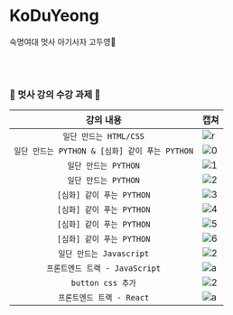 # KoDuYeong
숙명여대 멋사 아기사자 고두영🦁

<br><br>
### 🦁 멋사 강의 수강 과제 🦁

| 강의 내용 | 캡쳐 | 
|:------:|:------|
|`일단 만드는 HTML/CSS`|![r](https://user-images.githubusercontent.com/101977975/161942711-1200d4a2-8a66-4c92-b948-96ef5b3fe038.PNG)|
|`일단 만드는 PYTHON & [심화] 같이 푸는 PYTHON`|![0](https://user-images.githubusercontent.com/101977975/167521563-4d503ea3-01ad-4a1d-a401-f745e760a18f.PNG)|
|`일단 만드는 PYTHON`|![1](https://user-images.githubusercontent.com/101977975/167520724-9d7adbbc-a5f7-4e26-b6f3-e5a3cedf1c41.PNG)|
|`일단 만드는 PYTHON`|![2](https://user-images.githubusercontent.com/101977975/167520739-5ce7c466-6b8c-49cb-9e27-db02ad84fe14.PNG)|
|`[심화] 같이 푸는 PYTHON`|![3](https://user-images.githubusercontent.com/101977975/167520877-c2857165-3c52-4903-8c19-290d0a499daa.PNG)|
|`[심화] 같이 푸는 PYTHON`|![4](https://user-images.githubusercontent.com/101977975/167520887-120e09d3-cecf-4aa6-acce-ce43c0d69d9b.PNG)|
|`[심화] 같이 푸는 PYTHON`|![5](https://user-images.githubusercontent.com/101977975/167520895-73a6f045-4177-44e0-9c94-ed20a4f6edf0.PNG)|
|`[심화] 같이 푸는 PYTHON`|![6](https://user-images.githubusercontent.com/101977975/167520924-2d589e44-78be-4c50-ae26-760821b34a22.PNG)|
|`일단 만드는 Javascript`|![2](https://user-images.githubusercontent.com/101977975/170070668-7ad82201-3eb5-400e-82be-2528cf5b9dd1.PNG)|
|`프론트엔드 트랙 - JavaScript`|![a](https://user-images.githubusercontent.com/101977975/174562839-aa767e7b-fbf0-4b62-9376-510be5e69bb2.PNG)|
|`button css 추가`|![2](https://user-images.githubusercontent.com/101977975/177158006-aa2bbd4e-cc2a-4580-a90d-80389617fdab.PNG)|
|`프론트엔드 트랙 - React`|![a](https://user-images.githubusercontent.com/101977975/178283209-ad256bc7-cc73-4118-949f-0b045f9d1f00.PNG)|
